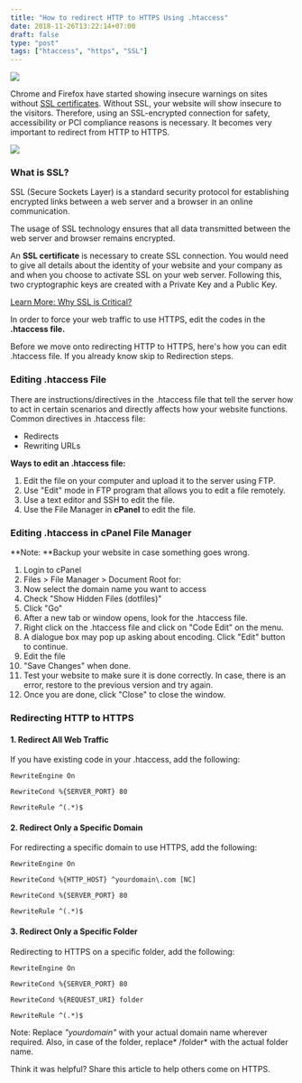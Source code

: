 ```yaml
---
title: "How to redirect HTTP to HTTPS Using .htaccess"
date: 2018-11-26T13:22:14+07:00
draft: false
type: "post"
tags: ["htaccess", "https", "SSL"]
---
```


![](https://cdn-images-1.medium.com/max/880/0*PMavcvFL8pv1AC47.png)

Chrome and Firefox have started showing insecure warnings on sites without [SSL
certificates](https://www.instantssl.com/ssl.html). Without SSL, your website
will show insecure to the visitors. Therefore, using an SSL-encrypted connection
for safety, accessibility or PCI compliance reasons is necessary. It becomes
very important to redirect from HTTP to HTTPS.

![](https://cdn-images-1.medium.com/max/880/0*wUTFJrRSM2vh1H7v.jpg)

### What is SSL?

SSL (Secure Sockets Layer) is a standard security protocol for establishing
encrypted links between a web server and a browser in an online communication.

The usage of SSL technology ensures that all data transmitted between the web
server and browser remains encrypted.

An **SSL certificate** is necessary to create SSL connection. You would need to
give all details about the identity of your website and your company as and when
you choose to activate SSL on your web server. Following this, two cryptographic keys are created with a Private Key and a Public Key.

[Learn More: Why SSL is
Critical?](https://www.sslrenewals.com/blog/why-is-ssl-important-benefits-of-using-ssl-certificate)

In order to force your web traffic to use HTTPS, edit the codes in the
**.htaccess file.**

Before we move onto redirecting HTTP to HTTPS, here's how you can edit .htaccess
file. If you already know skip to Redirection steps.

### Editing .htaccess File

There are instructions/directives in the .htaccess file that tell the server how
to act in certain scenarios and directly affects how your website functions.
Common directives in .htaccess file:

* Redirects
* Rewriting URLs

**Ways to edit an .htaccess file:**

1.  Edit the file on your computer and upload it to the server using FTP.
1.  Use "Edit" mode in FTP program that allows you to edit a file remotely.
1.  Use a text editor and SSH to edit the file.
1.  Use the File Manager in **cPanel** to edit the file.

### Editing .htaccess in cPanel File Manager

**Note: **Backup your website in case something goes wrong.

1.  Login to cPanel
1.  Files > File Manager > Document Root for:
1.  Now select the domain name you want to access
1.  Check "Show Hidden Files (dotfiles)"
1.  Click "Go"
1.  After a new tab or window opens, look for the .htaccess file.
1.  Right click on the .htaccess file and click on "Code Edit" on the menu.
1.  A dialogue box may pop up asking about encoding. Click "Edit" button to
continue.
1.  Edit the file
1.  "Save Changes" when done.
1.  Test your website to make sure it is done correctly. In case, there is an error,
restore to the previous version and try again.
1.  Once you are done, click "Close" to close the window.

### Redirecting HTTP to HTTPS

#### 1. Redirect All Web Traffic

If you have existing code in your .htaccess, add the following:

    RewriteEngine On

    RewriteCond %{SERVER_PORT} 80

    RewriteRule ^(.*)$ 

#### 2. Redirect Only a Specific Domain

For redirecting a specific domain to use HTTPS, add the following:

    RewriteEngine On

    RewriteCond %{HTTP_HOST} ^yourdomain\.com [NC]

    RewriteCond %{SERVER_PORT} 80

    RewriteRule ^(.*)$ 

#### 3. Redirect Only a Specific Folder

Redirecting to HTTPS on a specific folder, add the following:

    RewriteEngine On

    RewriteCond %{SERVER_PORT} 80

    RewriteCond %{REQUEST_URI} folder

    RewriteRule ^(.*)$ 

Note: Replace *"yourdomain"* with your actual domain name wherever required.
Also, in case of the folder, replace* /folder* with the actual folder name.

Think it was helpful? Share this article to help others come on HTTPS.